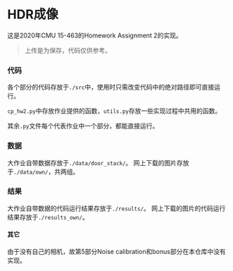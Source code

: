 # HDR成像

这是2020年CMU 15-463的Homework Assignment 2的实现。

> 上传是为保存，代码仅供参考。

### 代码
各个部分的代码存放于`./src`中，使用时只需改变代码中的绝对路径即可直接运行。

`cp_hw2.py`中存放作业提供的函数，`utils.py`存放一些实现过程中共用的函数。

其余`.py`文件每个代表作业中一个部分，都能直接运行。

### 数据
大作业自带数据存放于`./data/door_stack/`。
网上下载的图片存放于`./data/own/`，共两组。

### 结果
大作业自带数据的代码运行结果存放于`./results/`。
网上下载的图片的代码运行结果存放于`./results_own/`。

#### 其它

由于没有自己的相机，故第5部分Noise  calibration和bonus部分在本仓库中没有实现。